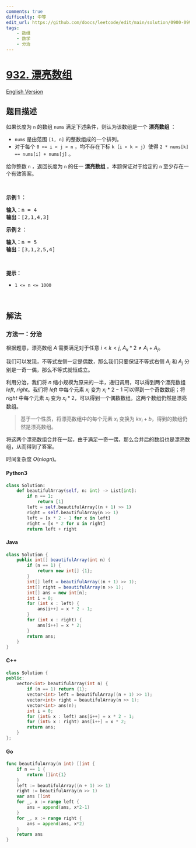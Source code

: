 ```yaml
---
comments: true
difficulty: 中等
edit_url: https://github.com/doocs/leetcode/edit/main/solution/0900-0999/0932.Beautiful%20Array/README.md
tags:
    - 数组
    - 数学
    - 分治
---
```


<!-- problem:start -->

# [932. 漂亮数组](https://leetcode.cn/problems/beautiful-array)

[English Version](/solution/0900-0999/0932.Beautiful%20Array/README_EN.md)

## 题目描述

<!-- description:start -->

<p>如果长度为 <code>n</code> 的数组 <code>nums</code> 满足下述条件，则认为该数组是一个 <strong>漂亮数组</strong> ：</p>

<ul>
	<li><code>nums</code> 是由范围 <code>[1, n]</code> 的整数组成的一个排列。</li>
	<li>对于每个 <code>0 &lt;= i &lt; j &lt; n</code> ，均不存在下标 <code>k</code>（<code>i &lt; k &lt; j</code>）使得 <code>2 * nums[k] == nums[i] + nums[j]</code> 。</li>
</ul>

<p>给你整数 <code>n</code> ，返回长度为 <code>n</code> 的任一 <strong>漂亮数组</strong> 。本题保证对于给定的 <code>n</code> 至少存在一个有效答案。</p>

<p>&nbsp;</p>

<p><strong class="example">示例 1 ：</strong></p>

<pre>
<strong>输入：</strong>n = 4
<strong>输出：</strong>[2,1,4,3]
</pre>

<p><strong class="example">示例 2 ：</strong></p>

<pre>
<strong>输入：</strong>n = 5
<strong>输出：</strong>[3,1,2,5,4]
</pre>

<p>&nbsp;</p>

<p><strong>提示：</strong></p>

<ul>
	<li><code>1 &lt;= n &lt;= 1000</code></li>
</ul>

<p>&nbsp;</p>

<!-- description:end -->

## 解法

<!-- solution:start -->

### 方法一：分治

根据题意，漂亮数组 $A$ 需要满足对于任意 $i<k<j$, $A_k*2 \neq A_i+A_j$。

我们可以发现，不等式左侧一定是偶数，那么我们只要保证不等式右侧 $A_i$ 和 $A_j$ 分别是一奇一偶，那么不等式就恒成立。

利用分治，我们将 $n$ 缩小规模为原来的一半，递归调用，可以得到两个漂亮数组 $left$, $right$。我们将 $left$ 中每个元素 $x_i$ 变为 $x_i*2-1$ 可以得到一个奇数数组；将 $right$ 中每个元素 $x_i$ 变为 $x_i*2$，可以得到一个偶数数组。这两个数组仍然是漂亮数组。

> 基于一个性质，将漂亮数组中的每个元素 $x_i$ 变换为 $kx_i+b$，得到的数组仍然是漂亮数组。

将这两个漂亮数组合并在一起，由于满足一奇一偶，那么合并后的数组也是漂亮数组，从而得到了答案。

时间复杂度 $O(nlogn)$。

<!-- tabs:start -->

#### Python3

```python
class Solution:
    def beautifulArray(self, n: int) -> List[int]:
        if n == 1:
            return [1]
        left = self.beautifulArray((n + 1) >> 1)
        right = self.beautifulArray(n >> 1)
        left = [x * 2 - 1 for x in left]
        right = [x * 2 for x in right]
        return left + right
```

#### Java

```java
class Solution {
    public int[] beautifulArray(int n) {
        if (n == 1) {
            return new int[] {1};
        }
        int[] left = beautifulArray((n + 1) >> 1);
        int[] right = beautifulArray(n >> 1);
        int[] ans = new int[n];
        int i = 0;
        for (int x : left) {
            ans[i++] = x * 2 - 1;
        }
        for (int x : right) {
            ans[i++] = x * 2;
        }
        return ans;
    }
}
```

#### C++

```cpp
class Solution {
public:
    vector<int> beautifulArray(int n) {
        if (n == 1) return {1};
        vector<int> left = beautifulArray((n + 1) >> 1);
        vector<int> right = beautifulArray(n >> 1);
        vector<int> ans(n);
        int i = 0;
        for (int& x : left) ans[i++] = x * 2 - 1;
        for (int& x : right) ans[i++] = x * 2;
        return ans;
    }
};
```

#### Go

```go
func beautifulArray(n int) []int {
	if n == 1 {
		return []int{1}
	}
	left := beautifulArray((n + 1) >> 1)
	right := beautifulArray(n >> 1)
	var ans []int
	for _, x := range left {
		ans = append(ans, x*2-1)
	}
	for _, x := range right {
		ans = append(ans, x*2)
	}
	return ans
}
```

<!-- tabs:end -->

<!-- solution:end -->

<!-- problem:end -->
